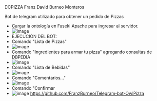 DCPIZZA
Franz David Burneo Monteros

Bot de telegram utilizado para obtener un pedido de Pizzas

- Cargar la ontología en Fuseki Apache para ingresar al servidor.
- ![image](https://user-images.githubusercontent.com/27360228/127038548-acab1ff6-e4d0-4376-933d-ecae75aec113.png)
- EJECUCIÓN DEL BOT:
- Comando "Lista de Pizzas"
- ![image](https://user-images.githubusercontent.com/27360228/127039149-dacda71d-8b71-4dbf-ba83-68f6c016218d.png)
- Comando "Ingredientes para armar tu pizza" agregando consultas de DBPEDIA
- ![image](https://user-images.githubusercontent.com/27360228/127039426-95751fc2-1dd1-48c3-b3cd-2011dc45bd0d.png)
- Comando "Lista de Bebidas"
- ![image](https://user-images.githubusercontent.com/27360228/127039522-08555ec6-bcd2-46e2-a434-8dfcb6ddf50a.png)
- Comando "Comentarios..."
- ![image](https://user-images.githubusercontent.com/27360228/127039634-4606c0b8-ef47-467f-9e3a-45e43e3a3bd7.png)
- Comando "Confirmar 
- ![image](https://user-images.githubusercontent.com/27360228/127039781-db501168-1b18-47d0-b519-fbc45e942e5a.png)
https://github.com/FranzBurneo/Telegram-bot-OwlPizza
